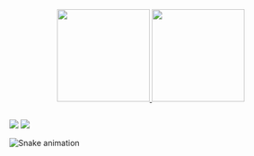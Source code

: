 

<div align="center">
  <a href="https://github.com/marcellaresende">
  <img height="165em" src="https://github-readme-stats.vercel.app/api?username=marcellaresende&show_icons=true&theme=midnight-purple&include_all_commits=true&count_private=true"/>
  <img height="165em" src="https://github-readme-stats.vercel.app/api/top-langs/?username=marcellaresende&layout=compact&langs_count=7&theme=midnight-purple"/>
</div>
 
 ##
  
 <div> 
  <a href = "mailto:marcella14peralta14@gmail.com"><img src="https://img.shields.io/badge/-Gmail-%23333?style=for-the-badge&logo=gmail&logoColor=white" target="_blank"></a>
  <a href="https://www.linkedin.com/in/marcellaresende" target="_blank"><img src="https://img.shields.io/badge/LinkedIn-0077B5?style=for-the-badge&logo=linkedin&logoColor=white"></a> 
 
  ![Snake animation](https://github.com/marcellaresende/marcellaresende/blob/output/github-contribution-grid-snake.svg)
 
</div>
